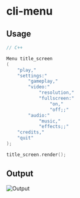 # cli-menu

## Usage
```cpp
// C++

Menu title_screen
(
    "play,"
    "settings:"
        "gameplay,"
        "video:"
            "resolution,"
            "fullscreen:"
                "on,"
                "off;;"
        "audio:"
            "music,"
            "effects;;"
    "credits,"
    "quit"
);

title_screen.render();
```

## Output
![Output](https://i.imgur.com/HGSwiRu.gif "Output")
